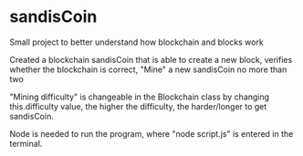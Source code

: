 # sandisCoin

Small project to better understand how blockchain and blocks work

Created a blockchain sandisCoin that is able to create a new block, verifies whether the blockchain is correct, "Mine" a new sandisCoin no more than two

"Mining difficulty" is changeable in the Blockchain class by changing this.difficulty value, the higher the difficulty, the harder/longer to get sandisCoin.

Node is needed to run the program, where "node script.js" is entered in the terminal.
